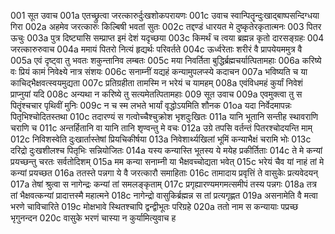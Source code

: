 001	 सूत उवाच
001a	 एतच्छ्रुत्वा जरत्कारुर्दुःखशोकपरायणः
001c	 उवाच स्वान्पितॄन्दुःखाद्बाष्पसन्दिग्धया गिरा
002a	 अहमेव जरत्कारुः किल्बिषी भवतां सुतः
002c	 तद्दण्डं धारयत मे दुष्कृतेरकृतात्मनः
003	 पितर ऊचुः
003a	 पुत्र दिष्ट्यासि सम्प्राप्त इमं देशं यदृच्छया
003c	 किमर्थं च त्वया ब्रह्मन्न कृतो दारसङ्ग्रहः
004 	 जरत्कारुरुवाच
004a	 ममायं पितरो नित्यं हृद्यर्थः परिवर्तते
004c	 ऊर्ध्वरेताः शरीरं वै प्रापयेयममुत्र वै
005a	 एवं दृष्ट्वा तु भवतः शकुन्तानिव लम्बतः
005c	 मया निवर्तिता बुद्धिर्ब्रह्मचर्यात्पितामहाः
006a	 करिष्ये वः प्रियं कामं निवेक्ष्ये नात्र संशयः
006c	 सनाम्नीं यद्यहं कन्यामुपलप्स्ये कदाचन
007a	 भविष्यति च या काचिद्भैक्षवत्स्वयमुद्यता
007c	 प्रतिग्रहीता तामस्मि न भरेयं च यामहम्
008a	 एवंविधमहं कुर्यां निवेशं प्राप्नुयां यदि
008c	 अन्यथा न करिष्ये तु सत्यमेतत्पितामहाः
009	 सूत उवाच
009a	 एवमुक्त्वा तु स पितॄंश्चचार पृथिवीं मुनिः
009c	 न च स्म लभते भार्यां वृद्धोऽयमिति शौनक
01oa	 यदा निर्वेदमापन्नः पितृभिश्चोदितस्तथा
010c	 तदारण्यं स गत्वोच्चैश्चुक्रोश भृशदुःखितः
011a	 यानि भूतानि सन्तीह स्थावराणि चराणि च
011c	 अन्तर्हितानि वा यानि तानि शृण्वन्तु मे वचः
012a	 उग्रे तपसि वर्तन्तं पितरश्चोदयन्ति माम्
012c	 निविशस्वेति दुःखार्तास्तेषां प्रियचिकीर्षया
013a	 निवेशार्थ्यखिलां भूमिं कन्याभैक्षं चरामि भोः
013c	 दरिद्रो दुःखशीलश्च पितृभिः सन्नियोजितः
014a	 यस्य कन्यास्ति भूतस्य ये मयेह प्रकीर्तिताः
014c	 ते मे कन्यां प्रयच्छन्तु चरतः सर्वतोदिशम्
015a	 मम कन्या सनाम्नी या भैक्षवच्चोद्यता भवेत्
015c	 भरेयं चैव यां नाहं तां मे कन्यां प्रयच्छत
016a	 ततस्ते पन्नगा ये वै जरत्कारौ समाहिताः
016c	 तामादाय प्रवृत्तिं ते वासुकेः प्रत्यवेदयन्
017a	 तेषां श्रुत्वा स नागेन्द्रः कन्यां तां समलङ्कृताम्
017c	 प्रगृह्यारण्यमगमत्समीपं तस्य पन्नगः
018a	 तत्र तां भैक्षवत्कन्यां प्रादात्तस्मै महात्मने
018c	 नागेन्द्रो वासुकिर्ब्रह्मन्न स तां प्रत्यगृह्णत
019a	 असनामेति वै मत्वा भरणे चाविचारिते
019c	 मोक्षभावे स्थितश्चापि द्वन्द्वीभूतः परिग्रहे
020a	 ततो नाम स कन्यायाः पप्रच्छ भृगुनन्दन
020c	 वासुके भरणं चास्या न कुर्यामित्युवाच ह
